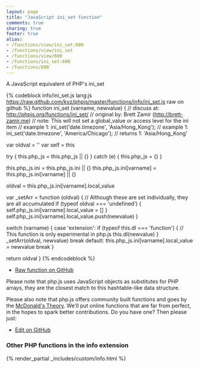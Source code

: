 ```yaml
---
layout: page
title: "JavaScript ini_set function"
comments: true
sharing: true
footer: true
alias:
- /functions/view/ini_set:600
- /functions/view/ini_set
- /functions/view/600
- /functions/ini_set:600
- /functions/600
---
```

<!-- Generated by Rakefile:build -->
A JavaScript equivalent of PHP's ini_set

{% codeblock info/ini_set.js lang:js https://raw.github.com/kvz/phpjs/master/functions/info/ini_set.js raw on github %}
function ini_set (varname, newvalue) {
  //  discuss at: http://phpjs.org/functions/ini_set/
  // original by: Brett Zamir (http://brett-zamir.me)
  //        note: This will not set a global_value or access level for the ini item
  //   example 1: ini_set('date.timezone', 'Asia/Hong_Kong');
  //   example 1: ini_set('date.timezone', 'America/Chicago');
  //   returns 1: 'Asia/Hong_Kong'

  var oldval = ''
  var self = this

  try {
    this.php_js = this.php_js || {}
  } catch (e) {
    this.php_js = {}
  }

  this.php_js.ini = this.php_js.ini || {}
  this.php_js.ini[varname] = this.php_js.ini[varname] || {}

  oldval = this.php_js.ini[varname].local_value

  var _setArr = function (oldval) {
    // Although these are set individually, they are all accumulated
    if (typeof oldval === 'undefined') {
      self.php_js.ini[varname].local_value = []
    }
    self.php_js.ini[varname].local_value.push(newvalue)
  }

  switch (varname) {
    case 'extension':
      if (typeof this.dl === 'function') {
      // This function is only experimental in php.js
        this.dl(newvalue)
      }
      _setArr(oldval, newvalue)
      break
    default:
      this.php_js.ini[varname].local_value = newvalue
      break
  }

  return oldval
}
{% endcodeblock %}

 - [Raw function on GitHub](https://github.com/kvz/phpjs/blob/master/functions/info/ini_set.js)

Please note that php.js uses JavaScript objects as substitutes for PHP arrays, they are 
the closest match to this hashtable-like data structure. 

Please also note that php.js offers community built functions and goes by the 
[McDonald's Theory](https://medium.com/what-i-learned-building/9216e1c9da7d). We'll put online 
functions that are far from perfect, in the hopes to spark better contributions. 
Do you have one? Then please just: 

 - [Edit on GitHub](https://github.com/kvz/phpjs/edit/master/functions/info/ini_set.js)


### Other PHP functions in the info extension
{% render_partial _includes/custom/info.html %}
